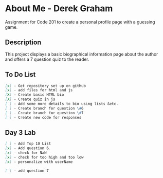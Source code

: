 # About Me - Derek Graham
Assignment for Code 201 to create a personal profile page with a guessing game.

## Description
This project displays a basic biographical information page about the author and offers a 7 question quiz to the reader.

## To Do List
```markdown
[x] - Get repository set up on github
[x] - add files for html and js
[X] - Create basic HTML bio
[X] - Create quiz in js
[ ] - Add some more details to bio using lists &etc.
[ ] - Create branch for question \#6
[ ] - Create branch for question \#7
[ ] - Create new code for responses

```
## Day 3 Lab
```markdown
[ ] - Add Top 10 List
[x] - Add question 6.
[x] - check for NaN
[x] - check for too high and too low
[x] - personalize with userName

[ ] - add question 7
